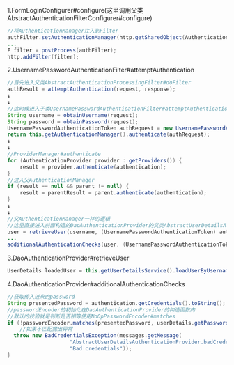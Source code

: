 1.FormLoginConfigurer#configure(这里调用父类AbstractAuthenticationFilterConfigurer#configure)

```java
//将AuthenticationManager注入到Filter
authFilter.setAuthenticationManager(http.getSharedObject(AuthenticationManager.class));
...
F filter = postProcess(authFilter);
http.addFilter(filter);
```

2.UsernamePasswordAuthenticationFilter#attemptAuthentication

```java
//首先进入父类AbstractAuthenticationProcessingFilter#doFilter
authResult = attemptAuthentication(request, response);
↓
↓
//这时候进入子类UsernamePasswordAuthenticationFilter#attemptAuthentication
String username = obtainUsername(request);
String password = obtainPassword(request);
UsernamePasswordAuthenticationToken authRequest = new UsernamePasswordAuthenticationToken(username, password);
return this.getAuthenticationManager().authenticate(authRequest);
↓
↓
//ProviderManager#authenticate
for (AuthenticationProvider provider : getProviders()) {
	result = provider.authenticate(authentication);
}
//进入父AuthenticationManager
if (result == null && parent != null) {
	result = parentResult = parent.authenticate(authentication);
}
↓
↓
//父AuthenticationManager一样的逻辑
//这里直接进入前面构造的DaoAuthenticationProvider的父类AbstractUserDetailsAuthenticationProvider#authenticate
user = retrieveUser(username, (UsernamePasswordAuthenticationToken) authentication); //3
...
additionalAuthenticationChecks(user, (UsernamePasswordAuthenticationToken) authentication); //4
```

3.DaoAuthenticationProvider#retrieveUser

```java
UserDetails loadedUser = this.getUserDetailsService().loadUserByUsername(username);
```

4.DaoAuthenticationProvider#additionalAuthenticationChecks

```java
//获取传入进来的password
String presentedPassword = authentication.getCredentials().toString();
//passwordEncoder的初始化在DaoAuthenticationProvider的构造函数内
//默认的校验就是判断是否相等使用NoOpPasswordEncoder#matches
if (!passwordEncoder.matches(presentedPassword, userDetails.getPassword())) {
	//如果不匹配抛出异常
  throw new BadCredentialsException(messages.getMessage(
					"AbstractUserDetailsAuthenticationProvider.badCredentials",
					"Bad credentials"));
}
```



